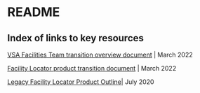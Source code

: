 # README

## Index of links to key resources

[VSA Facilities Team transition overview document](https://github.com/department-of-veterans-affairs/va.gov-team/edit/master/teams/vsa/teams/facility-locator/product-transition-doc/product-transition-overview.md) | March 2022

[Facility Locator product transition document](https://github.com/department-of-veterans-affairs/va.gov-team/blob/master/teams/vsa/teams/facility-locator/product-transition-doc/facility-locator-transition.md) | March 2022

[Legacy Facility Locator Product Outline](https://github.com/department-of-veterans-affairs/va.gov-team/blob/master/products/facilities/facility-locator/product/facility-locator-product-outline.md)| July 2020

